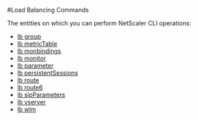#Load Balancing Commands

The entities on which you can perform NetScaler CLI operations:
<ul><li><a href="../../lb/lb-group/lb-group">lb group</a></li><li><a href="../../lb/lb-metrictable/lb-metrictable">lb metricTable</a></li><li><a href="../../lb/lb-monbindings/lb-monbindings">lb monbindings</a></li><li><a href="../../lb/lb-monitor/lb-monitor">lb monitor</a></li><li><a href="../../lb/lb-parameter/lb-parameter">lb parameter</a></li><li><a href="../../lb/lb-persistentsessions/lb-persistentsessions">lb persistentSessions</a></li><li><a href="../../lb/lb-route/lb-route">lb route</a></li><li><a href="../../lb/lb-route6/lb-route6">lb route6</a></li><li><a href="../../lb/lb-sipparameters/lb-sipparameters">lb sipParameters</a></li><li><a href="../../lb/lb-vserver/lb-vserver">lb vserver</a></li><li><a href="../../lb/lb-wlm/lb-wlm">lb wlm</a></li></ul>



